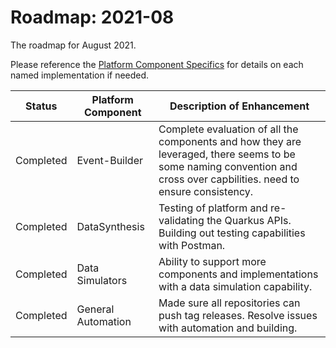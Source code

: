 # Roadmap: 2021-08
The roadmap for August 2021.

Please reference the [Platform Component Specifics](../docs/Design/PlatformComponents.md) for details on each named implementation if needed.

| Status | Platform Component   | Description of Enhancement|
|---|---|---|
|Completed|Event-Builder|Complete evaluation of all the components and how they are leveraged, there seems to be some naming convention and cross over capbilities. need to ensure consistency.|
|Completed|DataSynthesis|Testing of platform and re-validating the Quarkus APIs. Building out testing capabilities with Postman.|
|Completed|Data Simulators|Ability to support more components and implementations with a data simulation capability.|
|Completed|General Automation|Made sure all repositories can push tag releases. Resolve issues with automation and building.|